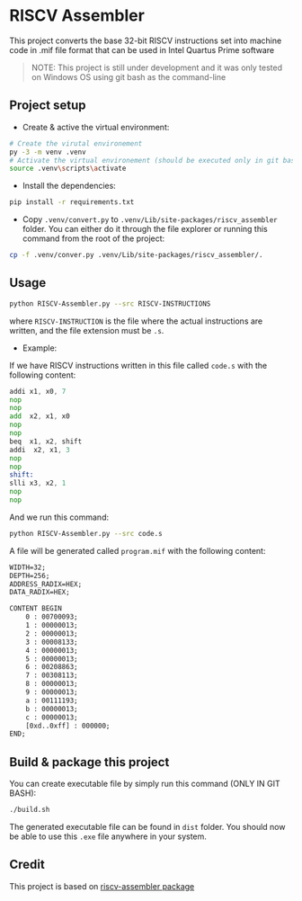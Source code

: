 # RISCV Assembler

This project converts the base 32-bit RISCV instructions set into machine code in .mif file format that can be used in Intel Quartus Prime software

> NOTE: This project is still under development and it was only tested on Windows OS using git bash as the command-line

## Project setup

- Create & active the virtual environment:

```bash
# Create the virutal environement
py -3 -m venv .venv
# Activate the virtual environement (should be executed only in git bash)
source .venv\scripts\activate
```

- Install the dependencies:

```bash
pip install -r requirements.txt
```

- Copy `.venv/convert.py` to `.venv/Lib/site-packages/riscv_assembler` folder. You can either do it through the file explorer or running this command from the root of the project:

```bash
cp -f .venv/conver.py .venv/Lib/site-packages/riscv_assembler/.
```

## Usage

```bash
python RISCV-Assembler.py --src RISCV-INSTRUCTIONS
```

where `RISCV-INSTRUCTION` is the file where the actual instructions are written, and the file extension must be `.s`.

- Example:

If we have RISCV instructions written in this file called `code.s` with the following content:

```asm
addi x1, x0, 7
nop
nop
add  x2, x1, x0
nop
nop
beq  x1, x2, shift
addi  x2, x1, 3
nop
nop
shift:
slli x3, x2, 1
nop
nop
```

And we run this command:

```bash
python RISCV-Assembler.py --src code.s
```

A file will be generated called `program.mif` with the following content:

```txt
WIDTH=32;
DEPTH=256;
ADDRESS_RADIX=HEX;
DATA_RADIX=HEX;

CONTENT BEGIN
	0 : 00700093;
	1 : 00000013;
	2 : 00000013;
	3 : 00008133;
	4 : 00000013;
	5 : 00000013;
	6 : 00208863;
	7 : 00308113;
	8 : 00000013;
	9 : 00000013;
	a : 00111193;
	b : 00000013;
	c : 00000013;
	[0xd..0xff] : 000000;
END;
```

## Build & package this project

You can create executable file by simply run this command (ONLY IN GIT BASH):

```bash
./build.sh
```

The generated executable file can be found in `dist` folder. You should now be able to use this `.exe` file anywhere in your system.

## Credit

This project is based on [riscv-assembler package](https://github.com/kcelebi/riscv-assembler)
